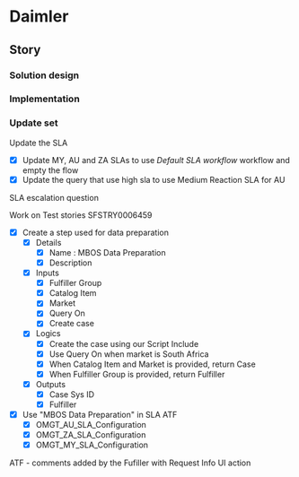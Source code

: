 # Daimler

## Story

### Solution design

### Implementation

### Update set


Update the SLA
- [x] Update MY, AU and ZA SLAs to use *Default SLA workflow* workflow and empty the flow 
- [x] Update the query that use high sla to use Medium Reaction SLA for AU

SLA escalation question


Work on Test stories
SFSTRY0006459
- [x] Create a step used for data preparation
	- [x] Details
		- [x] Name : MBOS Data Preparation
		- [x] Description
	- [x] Inputs
		- [x] Fulfiller Group
		- [x] Catalog Item
		- [x] Market
		- [x] Query On
		- [x] Create case
	- [x] Logics
		- [x] Create the case using our Script Include
		- [x] Use Query On when market is South Africa
		- [x] When Catalog Item and Market is provided, return Case
		- [x] When Fulfiller Group is provided, return Fulfiller
	- [x] Outputs
		- [x] Case Sys ID
		- [x] Fulfiller
- [x] Use "MBOS Data Preparation" in SLA ATF
	- [x] OMGT_AU_SLA_Configuration
	- [x] OMGT_ZA_SLA_Configuration
	- [x] OMGT_MY_SLA_Configuration

ATF - comments added by the Fufiller with Request Info UI action